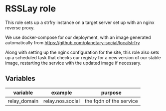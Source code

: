 # RSSLay role

This role sets up a strfry instance on a target server set up with an nginx reverse proxy.

We use docker-compose for our deployment, with an image generated automatically from https://github.com/planetary-social/localstrfry

Along with setting up the nginx configuration for the site, this role also sets up a scheduled task that checks our registry
for a new version of our stable image, restarting the service with the updated image if necessary.

## Variables

| variable     | example          | purpose                 |
| ------------ | ---------------- | ----------------------- |
| relay_domain | relay.nos.social | the fqdn of the service |

